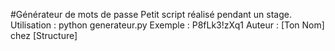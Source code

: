 #Générateur de mots de passe
Petit script réalisé pendant un stage.
Utilisation : python generateur.py
Exemple : P8fLk3!zXq1
Auteur : [Ton Nom] chez [Structure]